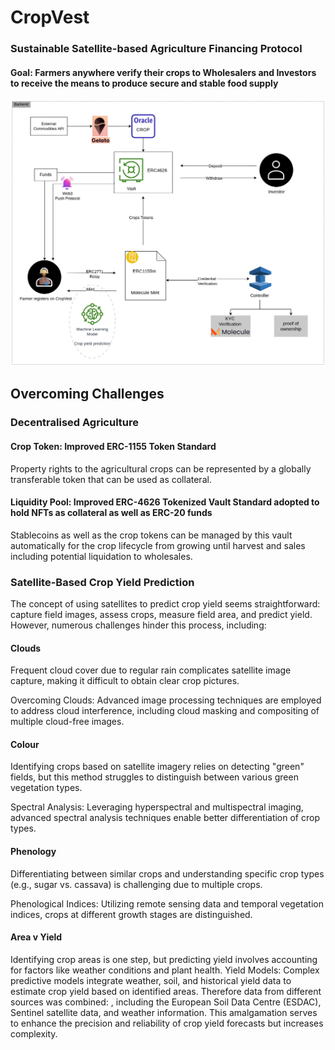 # CropVest

### Sustainable Satellite-based Agriculture Financing Protocol
#### Goal: Farmers anywhere verify their crops to Wholesalers and Investors to receive the means to produce secure and stable food supply

![Backend Architecture](CropVestBackend.png)

## Overcoming Challenges 

### Decentralised Agriculture

#### Crop Token: Improved ERC-1155 Token Standard

Property rights to the agricultural crops can be represented by a globally transferable token that can be used as collateral.

#### Liquidity Pool: Improved ERC-4626 Tokenized Vault Standard adopted to hold NFTs as collateral as well as ERC-20 funds

Stablecoins as well as the crop tokens can be managed by this vault automatically for the crop lifecycle from growing until harvest and sales including potential liquidation to wholesales.

### Satellite-Based Crop Yield Prediction

The concept of using satellites to predict crop yield seems straightforward: capture field images, assess crops, measure field area, and predict yield. However, numerous challenges hinder this process, including:

#### Clouds

Frequent cloud cover due to regular rain complicates satellite image capture, making it difficult to obtain clear crop pictures.

Overcoming Clouds: Advanced image processing techniques are employed to address cloud interference, including cloud masking and compositing of multiple cloud-free images.

#### Colour

Identifying crops based on satellite imagery relies on detecting "green" fields, but this method struggles to distinguish between various green vegetation types.

Spectral Analysis: Leveraging hyperspectral and multispectral imaging, advanced spectral analysis techniques enable better differentiation of crop types.

#### Phenology

Differentiating between similar crops and understanding specific crop types (e.g., sugar vs. cassava) is challenging due to multiple crops.

Phenological Indices: Utilizing remote sensing data and temporal vegetation indices, crops at different growth stages are distinguished.

#### Area v Yield

Identifying crop areas is one step, but predicting yield involves accounting for factors like weather conditions and plant health.
Yield Models: Complex predictive models integrate weather, soil, and historical yield data to estimate crop yield based on identified areas. Therefore data from different sources was combined: , including the European Soil Data Centre (ESDAC), Sentinel satellite data, and weather information. This amalgamation serves to enhance the precision and reliability of crop yield forecasts but increases complexity.



